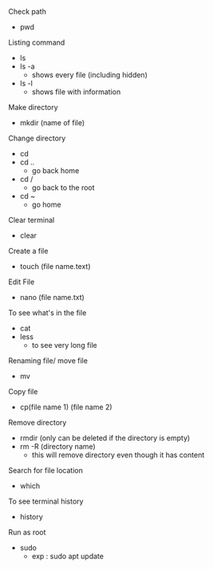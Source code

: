 Check path
- pwd

Listing command
- ls
- ls -a 
  - shows every file (including hidden)
- ls -l
  - shows file with information

Make directory
- mkdir (name of file)

Change directory
- cd
- cd ..
  - go back home
- cd / 
  - go back to the root 
- cd ~
  - go home

Clear terminal
- clear

Create a file
- touch (file name.text)

Edit File
- nano (file name.txt)

To see what's in the file
- cat
- less
  - to see very long file

Renaming file/ move file
- mv

Copy file
- cp(file name 1) (file name 2)

Remove directory
- rmdir (only can be deleted if the directory is empty)
- rm -R (directory name) 
  - this will remove directory even though it has content

Search for file location
- which

To see terminal history
- history

Run as root
- sudo
  - exp : sudo apt update



